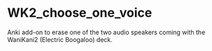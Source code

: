 # WK2_choose_one_voice
Anki add-on to erase one of the two audio speakers coming with the WaniKani2 (Electric Boogaloo) deck.
